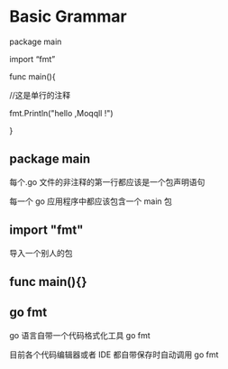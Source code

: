 # Basic Grammar

package main

import “fmt”

func main(){

//这是单行的注释

fmt.Println("hello ,Moqqll !")

}

## package main

每个.go 文件的非注释的第一行都应该是一个包声明语句

每一个 go 应用程序中都应该包含一个 main 包

## import "fmt"

导入一个别人的包

## func main(){}

## go fmt

go 语言自带一个代码格式化工具 go fmt

目前各个代码编辑器或者 IDE 都自带保存时自动调用 go fmt
